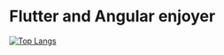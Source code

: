 # Flutter and Angular enjoyer

[![Top Langs](https://github-readme-stats.vercel.app/api/top-langs/?username=imgok&layout=compact&theme=synthwave)](https://github.com/anuraghazra/github-readme-stats)
